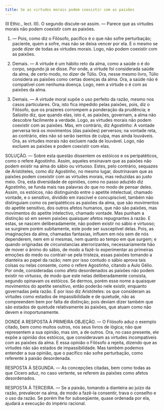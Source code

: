 ```yaml
---
title: Se as virtudes morais podem coexistir com as paixões
---
```


(II Ethic., lect. III).
  O segundo discute-se assim. — Parece que as virtudes morais não podem coexistir com as paixões.  

1. — Pois, como diz o Filósofo, pacífico é o que não sofre perturbação; paciente, quem a sofre, mas não se deixa vencer por ela. E o mesmo se pode dizer de todas as virtudes morais. Logo, não podem coexistir com as paixões.  

2. Demais. — A virtude é um hábito reto da alma, como a saúde o é do corpo, segundo já se disse. Por onde, a virtude foi considerada saúde da alma, de certo modo, no dizer de Túlio. Ora, nesse mesmo livro, Túlio considera as paixões como certas doenças da alma. Ora, a saúde não é compatível com nenhuma doença. Logo, nem a virtude o é com as paixões da alma.  

3. Demais. — A virtude moral supõe o uso perfeito da razão, mesmo nos casos particulares. Ora, isto fica impedido pelas paixões, pois, diz o Filósofo, que os prazeres corrompem a ponderação da prudência; e Salústio diz, que quando elas, isto é, as paixões, governam, a alma não descobre facilmente a verdade. Logo, as virtudes morais não podem coexistir com as paixões.  Mas, em contrário, diz Agostinho: A vontade perversa terá os movimentos (das paixões) perversos; na vontade reta, ao contrário, eles não só serão isentos de culpa, mas ainda louváveis. Ora, as virtudes morais não excluem nada de louvável. Logo, não excluem as paixões e podem coexistir com elas.  

SOLUÇÃO. — Sobre esta questão dissentem os estóicos e os peripatéticos, como o refere Agostinho. Assim, aqueles ensinavam que as paixões não podem existir na alma do sábio ou virtuoso. Estes, pelo contrário, sequazes de Aristóteles, como diz Agostinho, no mesmo lugar, doutrinavam que as paixões podem coexistir com as virtudes morais, mas reduzidas ao justo meio.  Ora, esta diversidade de opiniões, como no passo aduzido diz Agostinho, se funda mais nas palavras do que no modo de pensar deles. Assim, os estóicos, não distinguindo entre o apetite intelectual, chamado vontade, e o sensitivo, dividido em irascível e concupiscível, também não distinguiam como os peripatéticos as paixões da alma, que são movimentos do apetite sensitivo, dos outros afetos humanos, que não são paixões, mas movimentos do apetite intelectivo, chamado vontade. Mas punham a distinção só em serem paixões quaisquer afetos repugnantes à razão. E estas, se nascem deliberadamente, não podem existir no sábio e virtuoso; se surgirem porém subitamente, este pode ser susceptível delas. Pois, as imaginações da alma, chamadas fantasias, influem em nós sem de nós dependerem, nem em si mesmas, nem quanto ao tempo em que surgem; e quando originadas de circunstancias aterrorizantes, necessariamente hão de mover o ânimo do sábio, de modo a fazê-lo experimentar as primeiras emoções do medo ou contrair-se pela tristeza, essas paixões tomando a dianteira ao papel da razão; nem por isso contudo o sábio aprova tais coisas ou nelas consente, como o refere Agostinho, citando a Aulo Gélio.  Por onde, consideradas como afeto desordenados as paixões não podem existir no virtuoso, de modo que este nelas deliberadamente consista, segundo opinavam os estóicos. Se dermos, porém esse nome a quaisquer movimentos do apetite sensitivo, então poderão nele existir, enquanto governadas pela razão. E por isso diz Aristóteles: os que consideram as virtudes como estados de impassibilidade e de quietude, não as compreendem bem por falta de distinção; pois deviam dizer também que são estados de quietude relativamente às paixões, que atuam como não devem e inoportunamente.  

DONDE A RESPOSTA À PRIMEIRA OBJEÇÃO. — O Filósofo aduz o exemplo citado, bem como muitos outros, nos seus livros de lógica; não que representem a sua opinião, mas sim, a de outros. Ora, no caso presente, ele expõe a opinião dos estóicos, que consideravam as virtudes incompatíveis com as paixões da alma. E essa opinião o Filósofo a rejeita, dizendo que as virtudes não são estados de impassibilidade. Mas também podemos entender a sua opinião, que o pacífico não sofre perturbação, como referente à paixão desordenada.  

RESPOSTA À SEGUNDA. — As concepções citadas, bem como todas as que Cícero aduz, no caso vertente, se referem às paixões como afetos desordenados.  

RESPOSTA À TERCEIRA. — Se a paixão, tomando a dianteira ao juízo da razão, prevalecer na alma, de modo a fazê-la consentir, trava o conselho e o uso da razão. Se porém lhe for subseqüente, quase ordenada por ela, ajudará a execução do império racional.